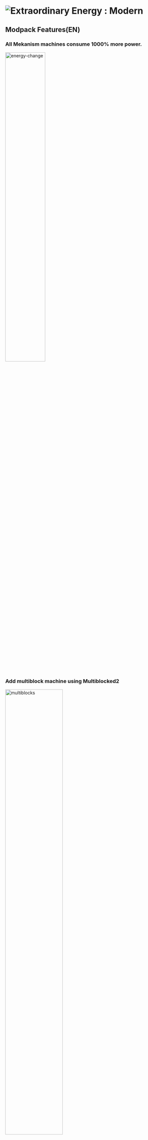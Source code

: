# ![Extraordinary Energy : Modern](https://raw.githubusercontent.com/sponeru/1000x-mekanism-1.20/refs/heads/main/overrides/config/fancymenu/assets/modpack_title.png?raw=true)
## Modpack Features(EN)
### All Mekanism machines consume 1000% more power.
<img src="https://github.com/user-attachments/assets/05dc2293-12fa-4d7b-9710-2f07a327e03e" width=50% alt="energy-change"></img>
### Add multiblock machine using Multiblocked2
<img src="https://github.com/user-attachments/assets/087d8acf-3339-4b4a-b7a1-877be1bf8a65" width=60% alt="multiblocks"></img>
### 100% more ore generated
<img src="https://github.com/user-attachments/assets/47c672b7-8967-40b9-840f-70df78c2f247" width=60% alt="ore"></img>
### Up to 192,000% more ore processing
<img src="https://github.com/user-attachments/assets/928d84a6-cadb-46af-9ae8-8c3f1b3df904" width=60% alt="baika"></img>

## Modpack Features(JP)
### Mekanismの機械全てが1000倍の消費電力
<img src="https://github.com/user-attachments/assets/05dc2293-12fa-4d7b-9710-2f07a327e03e" width=50% alt="energy-change"></img>
### Multiblocked2によるマルチブロック機械の追加
<img src="https://github.com/user-attachments/assets/087d8acf-3339-4b4a-b7a1-877be1bf8a65" width=60% alt="multiblocks"></img>
### 通常の100倍以上生成される鉱石
<img src="https://github.com/user-attachments/assets/47c672b7-8967-40b9-840f-70df78c2f247" width=60% alt="ore"></img>
### 最大192000倍の鉱石処理レシピ
<img src="https://github.com/user-attachments/assets/928d84a6-cadb-46af-9ae8-8c3f1b3df904" width=60% alt="baika"></img>
## マルチプレイ
[こちら](https://github.com/sponeru/1000x-mekanism-1.20/wiki/%E3%83%9E%E3%83%AB%E3%83%81%E3%83%97%E3%83%AC%E3%82%A4%E3%81%AE%E3%82%84%E3%82%8A%E6%96%B9)にやり方が書いてあります





